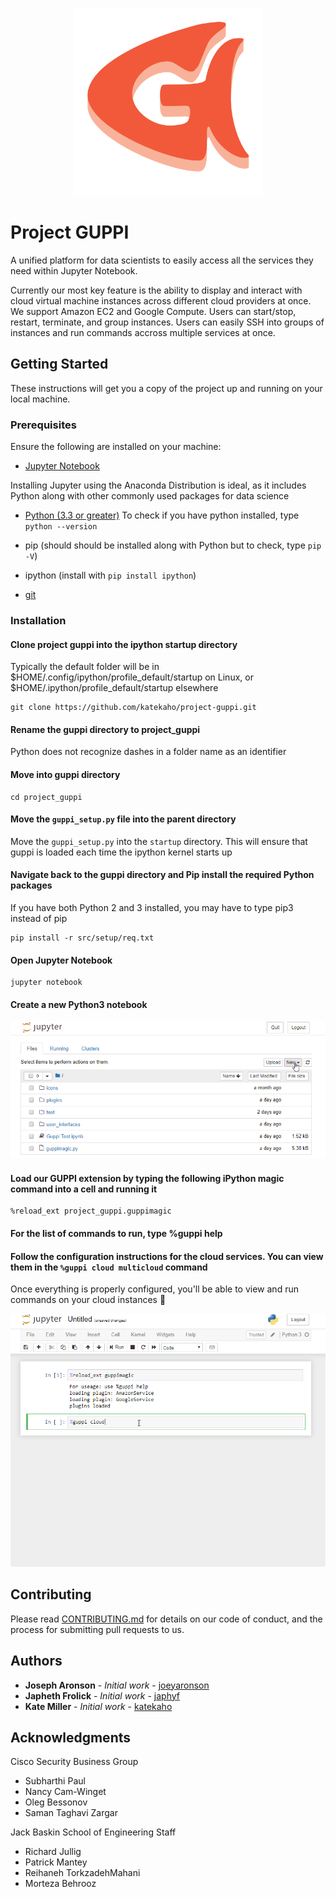 <p align="center">
  <img src="./src/icons/guppi-logo.png" width="300" height="300" alt="guppi_logo">
</p>

# Project GUPPI

A unified platform for data scientists to easily access all the services they need within Jupyter Notebook. 

Currently our most key feature is the ability to display and interact with cloud virtual machine instances across different cloud providers at once. We support Amazon EC2 and Google Compute. Users can start/stop, restart, terminate, and group instances. Users can easily SSH into groups of instances and run commands accross multiple services at once.

## Getting Started

These instructions will get you a copy of the project up and running on your local machine.

### Prerequisites
Ensure the following are installed on your machine:

* [Jupyter Notebook](https://jupyter.org/install)

Installing Jupyter using the Anaconda Distribution is ideal, as it includes Python along with other commonly used packages for data science

* [Python (3.3 or greater)](https://www.python.org/downloads/)
To check if you have python installed, type `python --version`

* pip (should should be installed along with Python but to check, type `pip -V`)

* ipython (install with `pip install ipython`)

* [git](https://git-scm.com/downloads)

### Installation


#### Clone project guppi into the ipython startup directory
Typically the default folder will be in $HOME/.config/ipython/profile_default/startup on Linux, or $HOME/.ipython/profile_default/startup elsewhere

```
git clone https://github.com/katekaho/project-guppi.git
```

#### Rename the guppi directory to project_guppi
Python does not recognize dashes in a folder name as an identifier

#### Move into guppi directory

```
cd project_guppi
```

#### Move the `guppi_setup.py` file into the parent directory
Move the `guppi_setup.py` into the `startup` directory. This will ensure that guppi is loaded each time the ipython kernel starts up

#### Navigate back to the guppi directory and Pip install the required Python packages
If you have both Python 2 and 3 installed, you may have to type pip3 instead of pip

```
pip install -r src/setup/req.txt
```

#### Open Jupyter Notebook

```
jupyter notebook
```

#### Create a new Python3 notebook
![](./icons/create-notebook.gif)

#### Load our GUPPI extension by typing the following iPython magic command into a cell and running it
```
%reload_ext project_guppi.guppimagic
```

#### For the list of commands to run, type %guppi help

#### Follow the configuration instructions for the cloud services. You can view them in the ``%guppi cloud multicloud`` command 
Once everything is properly configured, you'll be able to view and run commands on your cloud instances 🎉

![](./icons/cloud-example.gif)


## Contributing

Please read [CONTRIBUTING.md](https://github.com/katekaho/project-guppi/blob/master/CONTRIBUTING.md) for details on our code of conduct, and the process for submitting pull requests to us.

## Authors

* **Joseph Aronson** - *Initial work* - [joeyaronson](https://github.com/joeyaronson)
* **Japheth Frolick** - *Initial work* - [japhyf](https://github.com/japhyf)
* **Kate Miller** - *Initial work* - [katekaho](https://github.com/katekaho)


## Acknowledgments

Cisco Security Business Group
* Subharthi Paul
* Nancy Cam-Winget
* Oleg Bessonov
* Saman Taghavi Zargar

Jack Baskin School of Engineering Staff
* Richard Jullig
* Patrick Mantey
* Reihaneh TorkzadehMahani 
* Morteza Behrooz